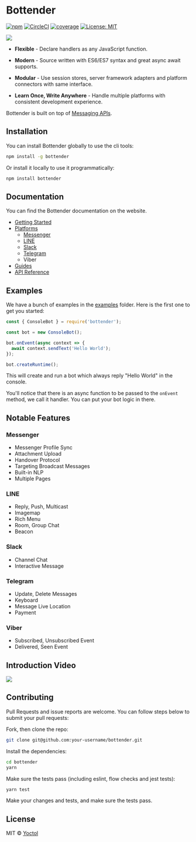 # Bottender

[![npm](https://img.shields.io/npm/v/bottender.svg?style=flat-square)](https://www.npmjs.com/package/bottender)
[![CircleCI](https://circleci.com/gh/Yoctol/bottender.svg?style=shield)](https://circleci.com/gh/Yoctol/bottender)
[![coverage](https://codecov.io/gh/Yoctol/bottender/branch/master/graph/badge.svg)](https://codecov.io/gh/Yoctol/bottender)
[![License: MIT](https://img.shields.io/badge/License-MIT-yellow.svg)](https://opensource.org/licenses/MIT)

![](https://user-images.githubusercontent.com/3382565/33872101-6cbd07d8-df50-11e7-9c80-d1415448122a.png)

* **Flexible** - Declare handlers as any JavaScript function.

* **Modern** - Source written with ES6/ES7 syntax and great async await
  supports.

* **Modular** - Use session stores, server framework adapters and platform
  connectors with same interface.

* **Learn Once, Write Anywhere** - Handle multiple platforms with consistent
  development experience.

Bottender is built on top of
[Messaging APIs](https://github.com/Yoctol/messaging-apis).

## Installation

You can install Bottender globally to use the cli tools:

```sh
npm install -g bottender
```

Or install it locally to use it programmatically:

```sh
npm install bottender
```

## Documentation

You can find the Bottender documentation on the website.

* [Getting Started](https://bottender.js.org/docs/GettingStarted)
* [Platforms](https://bottender.js.org/docs/Platforms-Messenger)
  * [Messenger](https://bottender.js.org/docs/Platforms-Messenger)
  * [LINE](https://bottender.js.org/docs/Platforms-LINE)
  * [Slack](https://bottender.js.org/docs/Platforms-Slack)
  * [Telegram](https://bottender.js.org/docs/Platforms-Telegram)
  * Viber
* [Guides](https://bottender.js.org/docs/Guides-Commands)
* [API Reference](https://bottender.js.org/docs/APIReference-Context)

## Examples

We have a bunch of examples in the
[examples](https://github.com/Yoctol/bottender/tree/master/examples) folder.
Here is the first one to get you started:

```js
const { ConsoleBot } = require('bottender');

const bot = new ConsoleBot();

bot.onEvent(async context => {
  await context.sendText('Hello World');
});

bot.createRuntime();
```

This will create and run a bot which always reply "Hello World" in the console.

You'll notice that there is an async function to be passed to the `onEvent`
method, we call it handler. You can put your bot logic in there.

## Notable Features

### Messenger

* Messenger Profile Sync
* Attachment Upload
* Handover Protocol
* Targeting Broadcast Messages
* Built-in NLP
* Multiple Pages

### LINE

* Reply, Push, Multicast
* Imagemap
* Rich Menu
* Room, Group Chat
* Beacon

### Slack

* Channel Chat
* Interactive Message

### Telegram

* Update, Delete Messages
* Keyboard
* Message Live Location
* Payment

### Viber

* Subscribed, Unsubscribed Event
* Delivered, Seen Event

## Introduction Video

[![](https://user-images.githubusercontent.com/3382565/33467982-cc8a0e42-d693-11e7-9134-2d42ec135e19.png)](https://www.youtube.com/watch?v=C_OBHmbXCsE)

## Contributing

Pull Requests and issue reports are welcome. You can follow steps below to
submit your pull requests:

Fork, then clone the repo:

```sh
git clone git@github.com:your-username/bottender.git
```

Install the dependencies:

```sh
cd bottender
yarn
```

Make sure the tests pass (including eslint, flow checks and jest tests):

```sh
yarn test
```

Make your changes and tests, and make sure the tests pass.

## License

MIT © [Yoctol](https://github.com/Yoctol/bottender)
